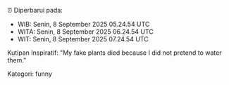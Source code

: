 ⏰ Diperbarui pada:
- WIB: Senin, 8 September 2025 05.24.54 UTC
- WITA: Senin, 8 September 2025 06.24.54 UTC
- WIT: Senin, 8 September 2025 07.24.54 UTC

Kutipan Inspiratif:
"My fake plants died because I did not pretend to water them."


Kategori: funny

